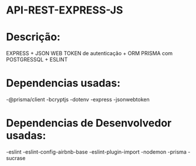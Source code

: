 # API-REST-EXPRESS-JS

# Descrição:

EXPRESS + JSON WEB TOKEN de autenticação + ORM PRISMA com POSTGRESSQL + ESLINT

# Dependencias usadas:

-@prisma/client
-bcryptjs
-dotenv
-express
-jsonwebtoken

# Dependencias de Desenvolvedor usadas:

-eslint
-eslint-config-airbnb-base
-eslint-plugin-import
-nodemon
-prisma
-sucrase

